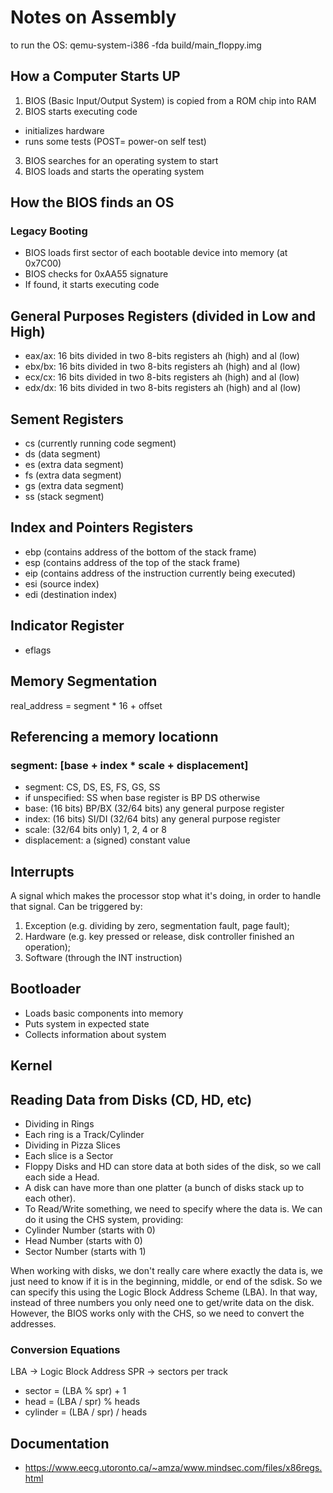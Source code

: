 # Notes on Assembly
to run the OS: qemu-system-i386 -fda build/main_floppy.img

## How a Computer Starts UP
1. BIOS (Basic Input/Output System) is copied from a ROM chip into RAM
2. BIOS starts executing code
 - initializes hardware
 - runs some tests (POST= power-on self test)
3. BIOS searches for an operating system to start
4. BIOS loads and starts the operating system

## How the BIOS finds an OS
### Legacy Booting
- BIOS loads first sector of each bootable device into memory (at 0x7C00)
- BIOS checks for 0xAA55 signature
- If found, it starts executing code


## General Purposes Registers (divided in Low and High)
- eax/ax: 16 bits divided in two 8-bits registers ah (high) and al (low)
- ebx/bx: 16 bits divided in two 8-bits registers ah (high) and al (low)
- ecx/cx: 16 bits divided in two 8-bits registers ah (high) and al (low)
- edx/dx: 16 bits divided in two 8-bits registers ah (high) and al (low)

## Sement Registers
- cs (currently running code segment)
- ds (data segment)
- es (extra data segment)
- fs (extra data segment)
- gs (extra data segment)
- ss (stack segment)

## Index and Pointers Registers
- ebp (contains address of the bottom of the stack frame)
- esp (contains address of the top of the stack frame)
- eip (contains address of the instruction currently being executed)
- esi (source index)
- edi (destination index)

## Indicator Register
- eflags

## Memory Segmentation
real_address = segment * 16 + offset

## Referencing a memory locationn

### segment: [base + index * scale + displacement]
- segment: CS, DS, ES, FS, GS, SS 
 - if unspecified: SS when base register is BP
                   DS otherwise
- base: (16 bits) BP/BX
        (32/64 bits) any general purpose register
- index: (16 bits) SI/DI
         (32/64 bits) any general purpose register
- scale: (32/64 bits only) 1, 2, 4 or 8
- displacement: a (signed) constant value

## Interrupts
A signal which makes the processor stop what it's doing, in order to handle that signal.
Can be triggered by:
1. Exception (e.g. dividing by zero, segmentation fault, page fault);
2. Hardware (e.g. key pressed or release, disk controller finished an operation);
3. Software (through the INT instruction)

## Bootloader
- Loads basic components into memory
- Puts system in expected state
- Collects information about system

## Kernel


## Reading Data from Disks (CD, HD, etc)
- Dividing in Rings
 - Each ring is a Track/Cylinder
- Dividing in Pizza Slices
 - Each slice is a Sector
- Floppy Disks and HD can store data at both sides of the disk, so we call each side a Head.
- A disk can have more than one platter (a bunch of disks stack up to each other).
- To Read/Write something, we need to specify where the data is. We can do it using the CHS system, providing:
 - Cylinder Number (starts with 0)
 - Head Number (starts with 0)
 - Sector Number (starts with 1)

When working with disks, we don't really care where exactly the data is, we just need to know if it is in the beginning, middle, or end of the sdisk. So we can specify this using the Logic Block Address Scheme (LBA). In that way, instead of three numbers you only need one to get/write data on the disk.
However, the BIOS works only with the CHS, so we need to convert the addresses.


### Conversion Equations
LBA -> Logic Block Address
SPR -> sectors per track
* sector = (LBA % spr) + 1
* head = (LBA / spr) % heads
* cylinder = (LBA / spr) / heads 


## Documentation
* https://www.eecg.utoronto.ca/~amza/www.mindsec.com/files/x86regs.html

